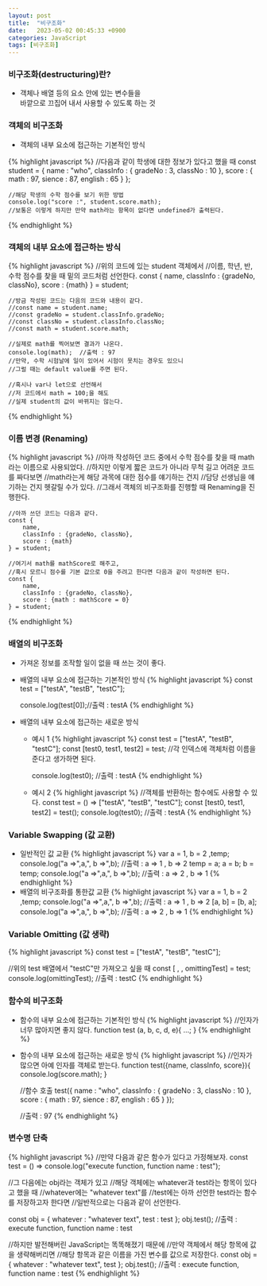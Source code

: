 ```yaml
---
layout: post
title:  "비구조화"
date:   2023-05-02 00:45:33 +0900
categories: JavaScript
tags: [비구조화]
---
```


### 비구조화(destructuring)란?

- 객체나 배열 등의 요소 안에 있는 변수들을  
바깥으로 끄집어 내서 사용할 수 있도록 하는 것

### 객체의 비구조화

- 객체의 내부 요소에 접근하는 기본적인 방식

{% highlight javascript %}
    //다음과 같이 학생에 대한 정보가 있다고 했을 때
    const student = {
        name : "who",
        classInfo : {
            gradeNo : 3,
            classNo : 10
        },
        score : {
            math : 97,
            sience : 87,
            english : 65
        }
    };

    //해당 학생의 수학 점수를 보기 위한 방법
    console.log("score :", student.score.math);
    //보통은 이렇게 하지만 만약 math라는 항목이 없다면 undefined가 출력된다.
{% endhighlight %}


### 객체의 내부 요소에 접근하는 방식

{% highlight javascript %}
    //위의 코드에 있는 student 객체에서
    //이름, 학년, 반, 수학 점수를 찾을 때 밑의 코드처럼 선언한다.
    const {
        name,
        classInfo : {gradeNo, classNo},
        score : {math}
    } = student;

    //방금 작성된 코드는 다음의 코드와 내용이 같다.
    //const name = student.name;
    //const gradeNo = student.classInfo.gradeNo;
    //const classNo = student.classInfo.classNo;
    //const math = student.score.math;

    //실제로 math를 찍어보면 결과가 나온다.
    console.log(math);  //출력 : 97
    //만약, 수학 시험날에 일이 있어서 시험이 못치는 경우도 있으니
    //그럴 때는 default value를 주면 된다.

    //혹시나 var나 let으로 선언해서
    //저 코드에서 math = 100;을 해도
    //실제 student의 값이 바뀌지는 않는다.
{% endhighlight %}


### 이름 변경 (Renaming)

{% highlight javascript %}
    //아까 작성하던 코드 중에서 수학 점수를 찾을 때 math라는 이름으로 사용되었다.
    //하지만 이렇게 짧은 코드가 아니라 무척 길고 어려운 코드를 짜다보면
    //math라는게 해당 과목에 대한 점수를 얘기하는 건지
    //담당 선생님을 얘기하는 건지 헷갈릴 수가 있다.
    //그래서 객체의 비구조화를 진행할 때 Renaming을 진행한다.

    //아까 쓰던 코드는 다음과 같다.
    const {
        name,
        classInfo : {gradeNo, classNo},
        score : {math}
    } = student;
    
    //여기서 math를 mathScore로 해주고,
    //혹시 모르니 점수를 기본 값으로 0을 주려고 한다면 다음과 같이 작성하면 된다.
    const {
        name,
        classInfo : {gradeNo, classNo},
        score : {math : mathScore = 0}
    } = student;
{% endhighlight %}


### 배열의 비구조화

- 가져온 정보를 조작할 일이 없을 때 쓰는 것이 좋다.
- 배열의 내부 요소에 접근하는 기본적인 방식
{% highlight javascript %}
    const test = ["testA", "testB", "testC"];

    console.log(test[0]);//출력 : testA
{% endhighlight %}


- 배열의 내부 요소에 접근하는 새로운 방식
    - 예시 1
        {% highlight javascript %}
        const test = ["testA", "testB", "testC"];
        const [test0, test1, test2] = test; //각 인덱스에 객체처럼 이름을 준다고 생가하면 된다.

        console.log(test0); //출력 : testA
        {% endhighlight %}
    - 예시 2
        {% highlight javascript %}
        //객체를 반환하는 함수에도 사용할 수 있다.
        const test = () => ["testA", "testB", "testC"];
        const [test0, test1, test2] = test();
        console.log(test0); //출력 : testA
        {% endhighlight %}

### Variable Swapping (값 교환)

- 일반적인 값 교환
    {% highlight javascript %}
    var a = 1, b = 2 ,temp;
    console.log("a =>",a,", b =>",b); //출력 : a => 1 , b => 2
    temp = a;
    a = b;
    b = temp;
    console.log("a =>",a,", b =>",b); //출력 : a => 2 , b => 1
    {% endhighlight %}
- 배열의 비구조화를 통한값 교환
    {% highlight javascript %}
    var a = 1, b = 2 ,temp;
    console.log("a =>",a,", b =>",b); //출력 : a => 1 , b => 2
    [a, b] = [b, a];
    console.log("a =>",a,", b =>",b); //출력 : a => 2 , b => 1
    {% endhighlight %}

### Variable Omitting (값 생략)

{% highlight javascript %}
const test = ["testA", "testB", "testC"];

//위의 test 배열에서 "testC"만 가져오고 싶을 때
const [ , , omittingTest] = test;
console.log(omittingTest);  //출력 : testC
{% endhighlight %}


### 함수의 비구조화

- 함수의 내부 요소에 접근하는 기본적인 방식
    {% highlight javascript %}
    //인자가 너무 많아지면 좋지 않다.
    function test (a, b, c, d, e){
        ...;
    }
    {% endhighlight %}
- 함수의 내부 요소에 접근하는 새로운 방식
    {% highlight javascript %}
    //인자가 많으면 아예 인자를 객체로 받는다.
    function test({name, classInfo, score}){
        console.log(score.math);
    }

    //함수 호출
    test({
        name : "who",
        classInfo : {
            gradeNo : 3,
            classNo : 10
        },
        score : {
            math : 97,
            sience : 87,
            english : 65
        }
    });

    //출력 : 97
    {% endhighlight %}

### 변수명 단축

{% highlight javascript %}
//만약 다음과 같은 함수가 있다고 가정해보자.
const test = () => console.log("execute function, function name : test");

//그 다음에는 obj라는 객체가 있고
//해당 객체에는 whatever과 test라는 항목이 있다고 했을 때
//whatever에는 "whatever text"를
//test에는 아까 선언한 test라는 함수를 저장하고자 한다면
//일반적으로는 다음과 같이 선언한다.

const obj = {
    whatever : "whatever text",
    test : test
};
obj.test(); //출력 : execute function, function name : test

//하지만 발전해버린 JavaScript는 똑똑해졌기 때문에
//만약 객체에서 해당 항목에 값을 생략해버리면
//해당 항목과 같은 이름을 가진 변수를 값으로 저장한다.
const obj = {
    whatever : "whatever text",
    test
};
obj.test(); //출력 : execute function, function name : test
{% endhighlight %}